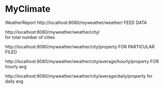 # MyClimate
WeatherReport
http://localhost:8080/myweather/weather/
FEED DATA

http://localhost:8080/myweather/weather/city/  
for total number of cities

http://localhost:8080/myweather/weather/city/property 
FOR PARTICULAR FILED

http://localhost:8080/myweather/weather/city/average/hourly/property 
FOR hourly avg

http://localhost:8080/myweather/weather/city/average/daily/property
for daily avg
